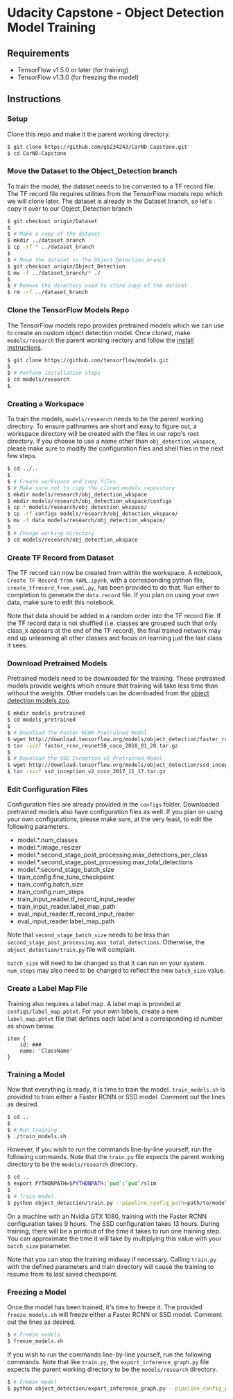 # Udacity Capstone - Object Detection Model Training

## Requirements
* TensorFlow v1.5.0 or later (for training)
* TensorFlow v1.3.0 (for freezing the model)

## Instructions

### Setup
Clone this repo and make it the parent working directory.

```bash
$ git clone https://github.com/gb234243/CarND-Capstone.git
$ cd CarND-Capstone
```

### Move the Dataset to the Object_Detection branch
To train the model, the dataset needs to be converted to a TF record file. The TF record file requires utilities from the TensorFlow models repo which we will clone later. The dataset is already in the Dataset branch, so let's copy it over to our Object_Detection branch

```bash
$ git checkout origin/Dataset
$ 
$ # Make a copy of the dataset
$ mkdir ../dataset_branch
$ cp -rf * ../dataset_branch
$ 
$ # Move the dataset to the Object_Detection branch
$ git checkout origin/Object_Detection
$ mv -f ../dataset_branch/* ./
$ 
$ # Remove the directory used to store copy of the dataset
$ rm -rf ../dataset_branch
```

### Clone the TensorFlow Models Repo
The TensorFlow models repo provides pretrained models which we can use to create an custom object detection model. Once cloned, make `models/research` the parent working irectory and follow the [install instructions](https://github.com/tensorflow/models/blob/master/research/object_detection/g3doc/installation.md).

```bash
$ git clone https://github.com/tensorflow/models.git
$ 
$ # Perform installation steps
$ cd models/research
$ 
```

### Creating a Workspace
To train the models, `models/research` needs to be the parent working directory. To ensure pathnames are short and easy to figure out, a workspace directory will be created with the files in our repo's root directory. If you choose to use a name other than `obj_detection_wkspace`, please make sure to modify the configuration files and shell files in the next few steps.

```bash
$ cd ../..
$ 
$ # Create workspace and copy files
$ # Make sure not to copy the cloned models repository
$ mkdir models/research/obj_detection_wkspace
$ mkdir models/research/obj_detection_wkspace/configs
$ cp * models/research/obj_detection_wkspace/
$ cp -rf configs models/research/obj_detection_wkspace/
$ mv -f data models/research/obj_detection_wkspace/
$ 
$ # Change working directory
$ cd models/research/obj_detection_wkspace
```

### Create TF Record from Dataset
The TF record can now be created from within the workspace. A notebook, `Create TF Record from YAML.ipynb`, with a corresponding python file, `create_tfrecord_from_yaml.py`, has been provided to do that. Run either to completion to generate the `data.record` file. If you plan on using your own data, make sure to edit this notebook.

Note that data should be added in a random order into the TF record file. If the TF record data is not shuffled (i.e. classes are grouped such that only class_x appears at the end of the TF record), the final trained network may end up unlearning all other classes and focus on learning just the last class it sees.

### Download Pretrained Models
Pretrained models need to be downloaded for the training. These pretrained models provide weights whcih ensure that training will take less time than without the weights. Other models can be downloaded from the [object detection models zoo](https://github.com/tensorflow/models/blob/master/research/object_detection/g3doc/detection_model_zoo.md).

```bash
$ mkdir models_pretrained
$ cd models_pretrained
$ 
$ # Download the Faster RCNN Pretrained Model
$ wget http://download.tensorflow.org/models/object_detection/faster_rcnn_resnet50_coco_2018_01_28.tar.gz
$ tar -xvzf faster_rcnn_resnet50_coco_2018_01_28.tar.gz
$ 
$ # Download the SSD Inception v2 Pretrained Model
$ wget http://download.tensorflow.org/models/object_detection/ssd_inception_v2_coco_2017_11_17.tar.gz
$ tar -xvzf ssd_inception_v2_coco_2017_11_17.tar.gz
```

### Edit Configuration Files
Configuration files are already provided in the `configs` folder. Downloaded pretrained models also have configuration files as well. If you plan on using your own configurations, please make sure, at the very least, to edit the following parameters.

* model.\*.num_classes
* model.\*.image_resizer
* model.\*.second_stage_post_processing.max_detections_per_class
* model.\*.second_stage_post_processing.max_total_detections
* model.\*.second_stage_batch_size
* train_config.fine_tune_checkpoint
* train_config.batch_size
* train_config.num_steps
* train_input_reader.tf_record_input_reader
* train_input_reader.label_map_path
* eval_input_reader.tf_record_input_reader
* eval_input_reader.label_map_path

Note that `second_stage_batch_size` needs to be less than `second_stage_post_processing.max_total_detections`. Otherwise, the `object_detection/train.py` file will complain.

`batch_size` will need to be changed so that it can run on your system. `num_steps` may also need to be changed to reflect the new `batch_size` value.

### Create a Label Map File
Training also requires a label map. A label map is provided at `configs/label_map.pbtxt`. For your own labels, create a new `label_map.pbtxt` file that defines each label and a corresponding id number as shown below.

```
item {
	id: ###
	name: 'ClassName'
}
```

### Training a Model
Now that everything is ready, it is time to train the model. `train_models.sh` is provided to train either a Faster RCNN or SSD model. Comment out the lines as desired.

```bash
$ cd ..
$
$ # Run training
$ ./train_models.sh
```

However, if you wish to run the commands line-by-line yourself, run the following commands. Note that the `train.py` file expects the parent working directory to be the `models/research` directory.

```bash
$ cd ..
$ export PYTHONPATH=$PYTHONPATH:`pwd`:`pwd`/slim
$
$ # Train model
$ python object_detection/train.py --pipeline_config_path=path/to/model.config --train_dir=path/to/dir/to/save/model
``` 

On a machine with an Nvidia GTX 1080, training with the Faster RCNN configuration takes 9 hours. The SSD configuration takes 13 hours. During training, there will be a printout of the time it takes to run one training step. You can approximate the time it will take by multiplying this value with your `batch_size` parameter.

Note that you can stop the training midway if necessary. Calling `train.py` with the defined parameters and train directory will cause the training to resume from its last saved checkpoint.

### Freezing a Model
Once the model has been trained, it's time to freeze it. The provided `freeze_models.sh` will freeze either a Faster RCNN or SSD model. Comment out the lines as desired.

```bash
$ # Freeze models
$ freeze_models.sh
```

If you wish to run the commands line-by-line yourself, run the following commands. Note that like `train.py`, the `export_inference_graph.py` file expects the parent working directory to be the `models/research` directory.

```bash
$ # Freeze model
$ python object_detection/export_inference_graph.py --pipeline_config_path=path/to/model.config --trained_checkpoint=path/to/trained/model.ckpt-#### --output_directory=path/to/dir/to/save/frozen/model
``` 